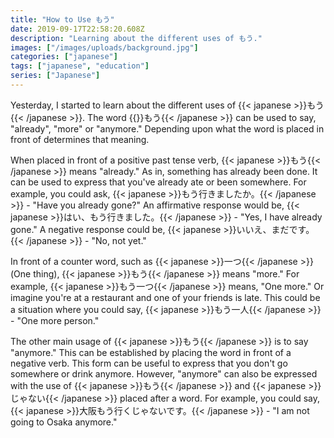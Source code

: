 ```yaml
---
title: "How to Use もう"
date: 2019-09-17T22:58:20.608Z
description: "Learning about the different uses of もう."
images: ["/images/uploads/background.jpg"]
categories: ["japanese"]
tags: ["japanese", "education"]
series: ["Japanese"]
---
```

Yesterday, I started to learn about the different uses of {{< japanese >}}もう{{< /japanese >}}. The word {{<japanese>}}もう{{< /japanese >}} can be used to say, "already", "more" or "anymore." Depending upon what the word is placed in front of determines that meaning.

When placed in front of a positive past tense verb, {{< japanese >}}もう{{< /japanese >}} means "already." As in, something has already been done. It can be used to express that you've already ate or been somewhere. For example, you could ask, {{< japanese >}}もう行きましたか。{{< /japanese >}} - "Have you already gone?" An affirmative response would be, {{< japanese >}}はい、もう行きました。{{< /japanese >}} - "Yes, I have already gone." A negative response could be, {{< japanese >}}いいえ、まだです。{{< /japanese >}} - "No, not yet."

In front of a counter word, such as {{< japanese >}}一つ{{< /japanese >}} (One thing), {{< japanese >}}もう{{< /japanese >}} means "more." For example, {{< japanese >}}もう一つ{{< /japanese >}} means, "One more." Or imagine you're at a restaurant and one of your friends is late. This could be a situation where you could say, {{< japanese >}}もう一人{{< /japanese >}} - "One more person."

The other main usage of {{< japanese >}}もう{{< /japanese >}} is to say "anymore." This can be established by placing the word in front of a negative verb. This form can be useful to express that you don't go somewhere or drink anymore. However, "anymore" can also be expressed with the use of {{< japanese >}}もう{{< /japanese >}} and {{< japanese >}}じゃない{{< /japanese >}} placed after a word. For example, you could say, {{< japanese >}}大阪もう行くじゃないです。{{< /japanese >}} - "I am not going to Osaka anymore."
